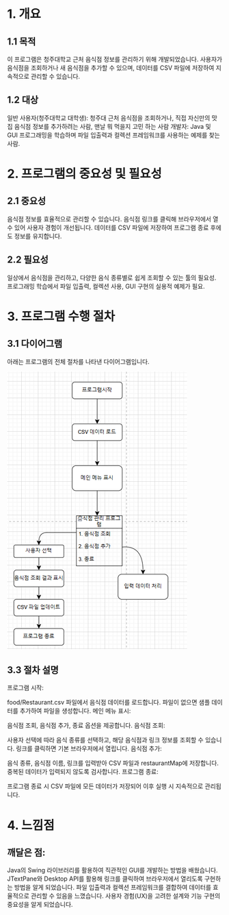 # 1. 개요
## 1.1 목적
이 프로그램은 청주대학교 근처 음식점 정보를 관리하기 위해 개발되었습니다.
사용자가 음식점을 조회하거나 새 음식점을 추가할 수 있으며, 데이터를 CSV 파일에 저장하여 지속적으로 관리할 수 있습니다.

## 1.2 대상
일반 사용자(청주대학교 대학생): 청주대 근처 음식점을 조회하거나, 직접 자신만의 맛집 음식점 정보를 추가하려는 사람, 맨날 뭐 먹을지 고민 하는 사람
개발자: Java 및 GUI 프로그래밍을 학습하며 파일 입출력과 컬렉션 프레임워크를 사용하는 예제를 찾는 사람.
# 2. 프로그램의 중요성 및 필요성
## 2.1 중요성
음식점 정보를 효율적으로 관리할 수 있습니다.
음식점 링크를 클릭해 브라우저에서 열 수 있어 사용자 경험이 개선됩니다.
데이터를 CSV 파일에 저장하여 프로그램 종료 후에도 정보를 유지합니다.
## 2.2 필요성
일상에서 음식점을 관리하고, 다양한 음식 종류별로 쉽게 조회할 수 있는 툴의 필요성.
프로그래밍 학습에서 파일 입출력, 컬렉션 사용, GUI 구현의 실용적 예제가 필요.
# 3. 프로그램 수행 절차
## 3.1 다이어그램
아래는 프로그램의 전체 절차를 나타낸 다이어그램입니다.

 ![drew1](https://github.com/yongjun428/for_eating/blob/master/drew1.png)

## 3.3 절차 설명
프로그램 시작:

food/Restaurant.csv 파일에서 음식점 데이터를 로드합니다.
파일이 없으면 샘플 데이터를 추가하여 파일을 생성합니다.
메인 메뉴 표시:

음식점 조회, 음식점 추가, 종료 옵션을 제공합니다.
음식점 조회:

사용자 선택에 따라 음식 종류를 선택하고, 해당 음식점과 링크 정보를 조회할 수 있습니다.
링크를 클릭하면 기본 브라우저에서 열립니다.
음식점 추가:

음식 종류, 음식점 이름, 링크를 입력받아 CSV 파일과 restaurantMap에 저장합니다.
중복된 데이터가 입력되지 않도록 검사합니다.
프로그램 종료:

프로그램 종료 시 CSV 파일에 모든 데이터가 저장되어 이후 실행 시 지속적으로 관리됩니다.
# 4. 느낌점
## 깨달은 점:
Java의 Swing 라이브러리를 활용하여 직관적인 GUI를 개발하는 방법을 배웠습니다.
JTextPane와 Desktop API를 활용해 링크를 클릭하여 브라우저에서 열리도록 구현하는 방법을 알게 되었습니다.
파일 입출력과 컬렉션 프레임워크를 결합하여 데이터를 효율적으로 관리할 수 있음을 느꼈습니다.
사용자 경험(UX)을 고려한 설계와 기능 구현의 중요성을 알게 되었습니다.
